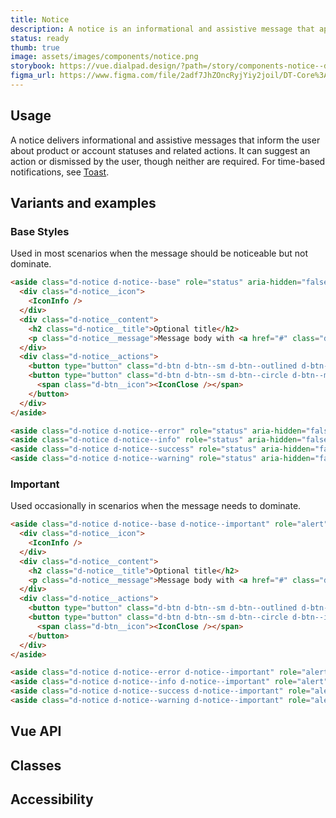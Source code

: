 ```yaml
---
title: Notice
description: A notice is an informational and assistive message that appears inline with content.
status: ready
thumb: true
image: assets/images/components/notice.png
storybook: https://vue.dialpad.design/?path=/story/components-notice--default
figma_url: https://www.figma.com/file/2adf7JhZOncRyjYiy2joil/DT-Core%3A-Components-7?node-id=8921%3A23341&viewport=145%2C-209%2C0.31&t=xHutRjwo1o5zMTgT-11
---
```


<code-well-header bgclass="d-bgc-primary">
  <example-notice kind="base" role="status" />
</code-well-header>

<!-- <component-combinator component-name="DtNotice" /> -->

## Usage

A notice delivers informational and assistive messages that inform the user about product or account statuses and related actions. It can suggest an action or dismissed by the user, though neither are required. For time-based notifications, see [Toast](toast.md).

## Variants and examples

### Base Styles

Used in most scenarios when the message should be noticeable but not dominate.

<code-well-header bgclass="d-bgc-primary">
  <example-notice kind="base" role="status" />
  <example-notice kind="error" role="status" />
  <example-notice kind="info" role="status" />
  <example-notice kind="success" role="status" />
  <example-notice kind="warning" role="status" />
</code-well-header>

```html
<aside class="d-notice d-notice--base" role="status" aria-hidden="false">
  <div class="d-notice__icon">
    <IconInfo />
  </div>
  <div class="d-notice__content">
    <h2 class="d-notice__title">Optional title</h2>
    <p class="d-notice__message">Message body with <a href="#" class="d-link d-link--muted">a link.</a></p>
  </div>
  <div class="d-notice__actions">
    <button type="button" class="d-btn d-btn--sm d-btn--outlined d-btn--muted">Action</button>
    <button type="button" class="d-btn d-btn--sm d-btn--circle d-btn--muted js-example-notice-close" aria-label="Close">
      <span class="d-btn__icon"><IconClose /></span>
    </button>
  </div>
</aside>

<aside class="d-notice d-notice--error" role="status" aria-hidden="false">…</aside>
<aside class="d-notice d-notice--info" role="status" aria-hidden="false">…</aside>
<aside class="d-notice d-notice--success" role="status" aria-hidden="false">…</aside>
<aside class="d-notice d-notice--warning" role="status" aria-hidden="false">…</aside>
```

### Important

Used occasionally in scenarios when the message needs to dominate.

<code-well-header>
  <example-notice kind="base" role="status" important />
  <example-notice kind="error" role="status" important />
  <example-notice kind="info" role="status" important />
  <example-notice kind="success" role="status" important />
  <example-notice kind="warning" role="status" important />
</code-well-header>

```html
<aside class="d-notice d-notice--base d-notice--important" role="alert" aria-hidden="false">
  <div class="d-notice__icon">
    <IconInfo />
  </div>
  <div class="d-notice__content">
    <h2 class="d-notice__title">Optional title</h2>
    <p class="d-notice__message">Message body with <a href="#" class="d-link d-link--inverted">a link.</a></p>
  </div>
  <div class="d-notice__actions">
    <button type="button" class="d-btn d-btn--sm d-btn--outlined d-btn--inverted">Action</button>
    <button type="button" class="d-btn d-btn--sm d-btn--circle d-btn--inverted js-example-notice-close" aria-label="Close">
      <span class="d-btn__icon"><IconClose /></span>
    </button>
  </div>
</aside>

<aside class="d-notice d-notice--error d-notice--important" role="alert" aria-hidden="false">…</aside>
<aside class="d-notice d-notice--info d-notice--important" role="alert" aria-hidden="false">…</aside>
<aside class="d-notice d-notice--success d-notice--important" role="alert" aria-hidden="false">…</aside>
<aside class="d-notice d-notice--warning d-notice--important" role="alert" aria-hidden="false">…</aside>
```

## Vue API

<component-vue-table component-name="notice" />

## Classes

<component-class-table component-name="notice" />

## Accessibility

<component-accessible-table component-name="notice" />

<script setup>
  import ExampleNotice from '@exampleComponents/ExampleNotice.vue';
</script>
